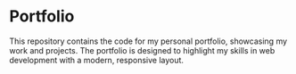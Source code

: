# Portfolio
This repository contains the code for my personal portfolio, showcasing my work and projects. The portfolio is designed to highlight my skills in web development with a modern, responsive layout.

